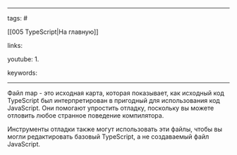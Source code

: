 ____

tags: #

[[005 TypeScript|На главную]]

links: 

youtube: 
1. 

keywords:

_____

Файл map - это исходная карта, которая показывает, как исходный код TypeScript был интерпретирован в пригодный для использования код JavaScript. Они помогают упростить отладку, поскольку вы можете отловить любое странное поведение компилятора.

Инструменты отладки также могут использовать эти файлы, чтобы вы могли редактировать базовый TypeScript, а не создаваемый файл JavaScript.